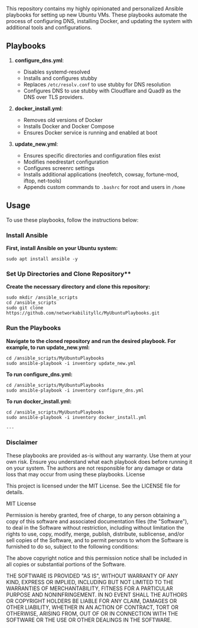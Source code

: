 This repository contains my highly opinionated and personalized Ansible playbooks for setting up new Ubuntu VMs. These playbooks automate the process of configuring DNS, installing Docker, and updating the system with additional tools and configurations.

## Playbooks

1. **configure_dns.yml**: 
    - Disables systemd-resolved
    - Installs and configures stubby
    - Replaces `/etc/resolv.conf` to use stubby for DNS resolution
    - Configures DNS to use stubby with Cloudflare and Quad9 as the DNS over TLS providers.

2. **docker_install.yml**: 
    - Removes old versions of Docker
    - Installs Docker and Docker Compose
    - Ensures Docker service is running and enabled at boot

3. **update_new.yml**: 
    - Ensures specific directories and configuration files exist
    - Modifies needrestart configuration
    - Configures screenrc settings
    - Installs additional applications (neofetch, cowsay, fortune-mod, iftop, net-tools)
    - Appends custom commands to `.bashrc` for root and users in `/home`

## Usage

To use these playbooks, follow the instructions below:

### Install Ansible

**First, install Ansible on your Ubuntu system:**
```
sudo apt install ansible -y 
```


### Set Up Directories and Clone Repository**

**Create the necessary directory and clone this repository:**

```
sudo mkdir /ansible_scripts
cd /ansible_scripts
sudo git clone https://github.com/networkabilityllc/MyUbuntuPlaybooks.git
```

### Run the Playbooks

**Navigate to the cloned repository and run the desired playbook. For example, to run update_new.yml:**

```
cd /ansible_scripts/MyUbuntuPlaybooks
sudo ansible-playbook -i inventory update_new.yml
```
**To  run configure_dns.yml:**
```
cd /ansible_scripts/MyUbuntuPlaybooks
sudo ansible-playbook -i inventory configure_dns.yml
```
**To run docker_install.yml:**
```
cd /ansible_scripts/MyUbuntuPlaybooks
sudo ansible-playbook -i inventory docker_install.yml
```

```
---

```

### Disclaimer

These playbooks are provided as-is without any warranty. Use them at your own risk. Ensure you understand what each playbook does before running it on your system. The authors are not responsible for any damage or data loss that may occur from using these playbooks.
License

This project is licensed under the MIT License. See the LICENSE file for details.

MIT License

Permission is hereby granted, free of charge, to any person obtaining a copy
of this software and associated documentation files (the "Software"), to deal
in the Software without restriction, including without limitation the rights
to use, copy, modify, merge, publish, distribute, sublicense, and/or sell
copies of the Software, and to permit persons to whom the Software is
furnished to do so, subject to the following conditions:

The above copyright notice and this permission notice shall be included in all
copies or substantial portions of the Software.

THE SOFTWARE IS PROVIDED "AS IS", WITHOUT WARRANTY OF ANY KIND, EXPRESS OR
IMPLIED, INCLUDING BUT NOT LIMITED TO THE WARRANTIES OF MERCHANTABILITY,
FITNESS FOR A PARTICULAR PURPOSE AND NONINFRINGEMENT. IN NO EVENT SHALL THE
AUTHORS OR COPYRIGHT HOLDERS BE LIABLE FOR ANY CLAIM, DAMAGES OR OTHER
LIABILITY, WHETHER IN AN ACTION OF CONTRACT, TORT OR OTHERWISE, ARISING FROM,
OUT OF OR IN CONNECTION WITH THE SOFTWARE OR THE USE OR OTHER DEALINGS IN THE
SOFTWARE.
